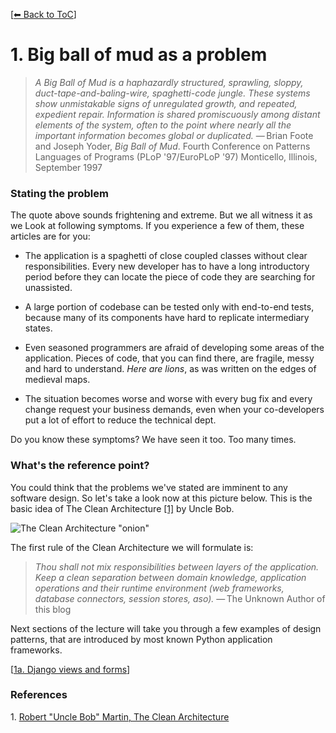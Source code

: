 [[⬅ Back to ToC](../README.md)]

# 1. Big ball of mud as a problem

> _A Big Ball of Mud is a haphazardly structured, sprawling, sloppy,
duct-tape-and-baling-wire, spaghetti-code jungle. These systems show
unmistakable signs of unregulated growth, and repeated, expedient repair.
Information is shared promiscuously among distant elements of the system,
often to the point where nearly all the important information becomes global
or duplicated._
> — Brian Foote and Joseph Yoder, _Big Ball of Mud_. Fourth Conference
on Patterns Languages of Programs (PLoP '97/EuroPLoP '97) Monticello,
Illinois, September 1997

### Stating the problem

The quote above sounds frightening and extreme. But we all witness it as
we Look at following symptoms. If you experience a few of them, these articles
are for you:

* The application is a spaghetti of close coupled classes without clear
responsibilities. Every new developer has to have a long introductory period
before they can locate the piece of code they are searching for
unassisted.

* A large portion of codebase can be tested only with end-to-end tests,
because many of its components have hard to replicate intermediary states.

* Even seasoned programmers are afraid of developing some areas
of the application. Pieces of code, that you can find there, are fragile,
messy and hard to understand. _Here are lions_, as was written on the edges of
medieval maps.

* The situation becomes worse and worse with every bug fix and every change
request your business demands, even when your co-developers put a lot of effort
to reduce the technical dept.

Do you know these symptoms? We have seen it too. Too many times.

### What's the reference point?

You could think that the problems we've stated are imminent to any software design.
So let's take a look now at this picture below. This is the basic idea of
The Clean Architecture [[1]](#ref-1) by Uncle Bob.

![The Clean Architecture "onion"](http://blog.cleancoder.com/uncle-bob/images/2012-08-13-the-clean-architecture/CleanArchitecture.jpg)

The first rule of the Clean Architecture we will formulate is:
> _Thou shall not mix responsibilities between layers of the application.
Keep a clean separation between domain knowledge, application operations and
their runtime environment (web frameworks, database connectors, session stores,
aso)._
> — The Unknown Author of this blog

Next sections of the lecture will take you through a few examples of design
patterns, that are introduced by most known Python application frameworks.

[[1a. Django views and forms](011_django_views_and_forms.md)]

### References

<a id="ref-1">1.</a> [Robert "Uncle Bob" Martin, The Clean Architecture](http://blog.cleancoder.com/uncle-bob/2012/08/13/the-clean-architecture.html)
